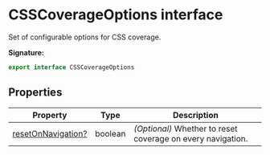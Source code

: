 # CSSCoverageOptions interface

Set of configurable options for CSS coverage.

**Signature:**

```typescript
export interface CSSCoverageOptions
```

## Properties

| Property                                                                  | Type    | Description                                                      |
| ------------------------------------------------------------------------- | ------- | ---------------------------------------------------------------- |
| [resetOnNavigation?](./puppeteer.csscoverageoptions.resetonnavigation.md) | boolean | <i>(Optional)</i> Whether to reset coverage on every navigation. |
